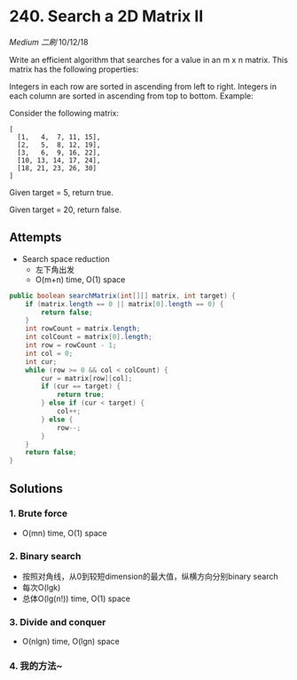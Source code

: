 # 240. Search a 2D Matrix II
*Medium* *二刷*
10/12/18

Write an efficient algorithm that searches for a value in an m x n matrix. This matrix has the following properties:

Integers in each row are sorted in ascending from left to right.
Integers in each column are sorted in ascending from top to bottom.
Example:

Consider the following matrix:
```
[
  [1,   4,  7, 11, 15],
  [2,   5,  8, 12, 19],
  [3,   6,  9, 16, 22],
  [10, 13, 14, 17, 24],
  [18, 21, 23, 26, 30]
]
```
Given target = 5, return true.

Given target = 20, return false.

## Attempts
* Search space reduction
  - 左下角出发
  - O(m+n) time, O(1) space
```Java
public boolean searchMatrix(int[][] matrix, int target) {
    if (matrix.length == 0 || matrix[0].length == 0) {
        return false;
    }
    int rowCount = matrix.length;
    int colCount = matrix[0].length;
    int row = rowCount - 1;
    int col = 0;
    int cur;
    while (row >= 0 && col < colCount) {
        cur = matrix[row][col];
        if (cur == target) {
            return true;
        } else if (cur < target) {
            col++;
        } else {
            row--;
        }
    }
    return false;
}
```

## Solutions
### 1. Brute force
* O(mn) time, O(1) space
### 2. Binary search
* 按照对角线，从0到较短dimension的最大值，纵横方向分别binary search
* 每次O(lgk)
* 总体O(lg(n!)) time, O(1) space
### 3. Divide and conquer
* O(nlgn) time, O(lgn) space
### 4. 我的方法~
